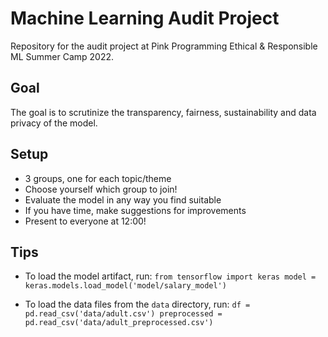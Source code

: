 # Machine Learning Audit Project

Repository for the audit project at Pink Programming Ethical &amp; Responsible ML Summer Camp 2022.

## Goal

The goal is to scrutinize the transparency, fairness, sustainability and data privacy of the model.

## Setup
* 3 groups, one for each topic/theme
* Choose yourself which group to join!
* Evaluate the model in any way you find suitable
* If you have time, make suggestions for improvements
* Present to everyone at 12:00!

## Tips
* To load the model artifact, run:
`from tensorflow import keras
model = keras.models.load_model('model/salary_model')`

* To load the data files from the `data` directory, run:
`df = pd.read_csv('data/adult.csv')
preprocessed = pd.read_csv('data/adult_preprocessed.csv')`
